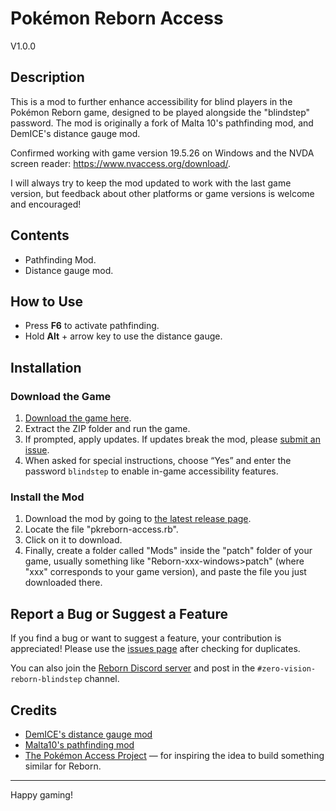 # Pokémon Reborn Access

V1.0.0

## Description

This is a mod to further enhance accessibility for blind players in the Pokémon Reborn game, designed to be played alongside the "blindstep" password. The mod is originally a fork of Malta 10's pathfinding mod, and DemICE's distance gauge mod.

Confirmed working with game version 19.5.26 on Windows and the NVDA screen reader: <https://www.nvaccess.org/download/>.

I will always try to keep the mod updated to work with the last game version, but feedback about other platforms or game versions is welcome and encouraged!

## Contents

- Pathfinding Mod.
- Distance gauge mod.

## How to Use

- Press **F6** to activate pathfinding.
- Hold **Alt** + arrow key to use the distance gauge.

## Installation

### Download the Game

1. [Download the game here](https://www.rebornevo.com/pr/index.html/).
2. Extract the ZIP folder and run the game.
3. If prompted, apply updates. If updates break the mod, please [submit an issue](https://github.com/fclorenzo/pkreborn-access/issues).
4. When asked for special instructions, choose “Yes” and enter the password `blindstep` to enable in-game accessibility features.

### Install the Mod

1. Download the mod by going to [the latest release page](https://github.com/fclorenzo/pkreborn-access/releases/latest).
2. Locate the file "pkreborn-access.rb".
3. Click on it to download.
4. Finally, create a folder called "Mods" inside the "patch" folder of your game, usually something like "Reborn-xxx-windows>patch" (where "xxx" corresponds to your game version), and paste the file you just downloaded there.

## Report a Bug or Suggest a Feature

If you find a bug or want to suggest a feature, your contribution is appreciated! Please use the [issues page](https://github.com/fclorenzo/pkreborn-access/issues) after checking for duplicates.

You can also join the [Reborn Discord server](https://www.rebornevo.com/discord/invite/rebornevo/) and post in the `#zero-vision-reborn-blindstep` channel.

## Credits

- [DemICE's distance gauge mod](https://www.rebornevo.com/forums/topic/55069-pokémon-reborn-accessibility-for-blind-players/)
- [Malta10's pathfinding mod](https://www.rebornevo.com/forums/topic/55210-accessibility-mod-pack-reborn/)
- [The Pokémon Access Project](https://github.com/nuive/pokemon-access) — for inspiring the idea to build something similar for Reborn.

---

Happy gaming!
